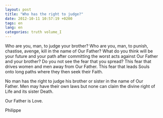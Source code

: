```yaml
---
layout: post
title: "Who has the right to judge?"
date: 2012-10-11 10:57:19 +0200
tags: en
lang: en
categories: truth volume_I
---
```

Who are you, man, to judge your brother? Who are you, man, to punish, chastise, avenge, kill in the name of Our Father? What do you think will be your future and your path after committing the worst acts against Our Father and your brother? Do you not see the fear that you spread? This fear that drives women and men away from Our Father. This fear that leads Souls onto long paths where they then seek their Faith.

No man has the right to judge his brother or sister in the name of Our Father. Men may have their own laws but none can claim the divine right of Life and its sister Death.

Our Father is Love.

Philippe

<!-- This work is licensed under a Creative Commons Attribution-NonCommercial 4.0 International License. -->